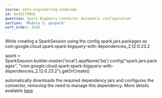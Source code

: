 ```yaml
---
course: data-engineering-zoomcamp
id: 0a431f8863
question: Spark BigQuery connector Automatic configuration
section: 'Module 5: pyspark'
sort_order: 3540
---
```


While creating a SparkSession using the config spark.jars.packages as com.google.cloud.spark:spark-bigquery-with-dependencies_2.12:0.23.2

spark = SparkSession.builder.master('local').appName('bq').config("spark.jars.packages", "com.google.cloud.spark:spark-bigquery-with-dependencies_2.12:0.23.2").getOrCreate()

automatically downloads the required dependency jars and configures the connector, removing the need to manage this dependency. More details available [here](https://github.com/GoogleCloudDataproc/spark-bigquery-connector)

